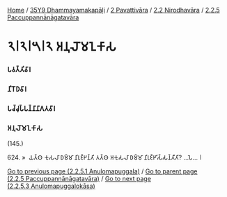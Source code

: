 
[Home](/) / [35Y9 Dhammayamakapāḷi](/tipitaka/35Y9.md) / [2 Pavattivāra](/tipitaka/35Y9/2.md) / [2.2 Nirodhavāra](/tipitaka/35Y9/2/2.2.md) / [2.2.5 Paccuppannānāgatavāra](/tipitaka/35Y9/2/2.2/2.2.5.md)

# 𑁨𑁇𑁨𑁇𑁫𑁇𑁨 𑀅𑀦𑀼𑀮𑁄𑀫𑀑𑀓𑀸𑀲

### 𑀧𑀯𑀢𑁆𑀢𑀺𑀯𑀸𑀭

### 𑀦𑀺𑀭𑁄𑀥𑀯𑀸𑀭

### 𑀧𑀘𑁆𑀘𑀼𑀧𑁆𑀧𑀦𑁆𑀦𑀸𑀦𑀸𑀕𑀢𑀯𑀸𑀭

### 𑀅𑀦𑀼𑀮𑁄𑀫𑀑𑀓𑀸𑀲

(145.)

624\. »  𑀬𑀢𑁆𑀣 𑀓𑀼𑀲𑀮𑀸 𑀥𑀫𑁆𑀫𑀸 𑀦𑀺𑀭𑀼𑀚𑁆𑀛𑀦𑁆𑀢𑀺 𑀢𑀢𑁆𑀣 𑀅𑀓𑀼𑀲𑀮𑀸 𑀥𑀫𑁆𑀫𑀸 𑀦𑀺𑀭𑀼𑀚𑁆𑀛𑀺𑀲𑁆𑀲𑀦𑁆𑀢𑀻𑀢𑀺? …𑀧𑁂… 𑁇

[Go to previous page (2.2.5.1 Anulomapuggala)](/tipitaka/35Y9/2/2.2/2.2.5/2.2.5.1.md) / [Go to parent page (2.2.5 Paccuppannānāgatavāra)](/tipitaka/35Y9/2/2.2/2.2.5.md) / [Go to next page (2.2.5.3 Anulomapuggalokāsa)](/tipitaka/35Y9/2/2.2/2.2.5/2.2.5.3.md)


